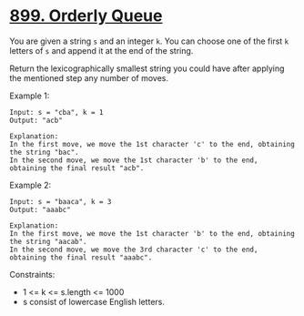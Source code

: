 # [899. Orderly Queue](https://leetcode.com/problems/orderly-queue/description/)

You are given a string `s` and an integer `k`. You can choose one of the first `k` letters of `s` and append it at the end of the string.

Return the lexicographically smallest string you could have after applying the mentioned step any number of moves.

 

Example 1:

    Input: s = "cba", k = 1
    Output: "acb"

    Explanation: 
    In the first move, we move the 1st character 'c' to the end, obtaining the string "bac".
    In the second move, we move the 1st character 'b' to the end, obtaining the final result "acb".

Example 2:

    Input: s = "baaca", k = 3
    Output: "aaabc"

    Explanation: 
    In the first move, we move the 1st character 'b' to the end, obtaining the string "aacab".
    In the second move, we move the 3rd character 'c' to the end, obtaining the final result "aaabc".
 

Constraints:

* 1 <= k <= s.length <= 1000
* s consist of lowercase English letters.